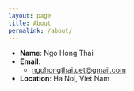 ```yaml
---
layout: page
title: About
permalink: /about/
---
```


- **Name**: Ngo Hong Thai
- **Email**: 
  - ngohongthai.uet@gmail.com 
- **Location**: Ha Noi, Viet Nam